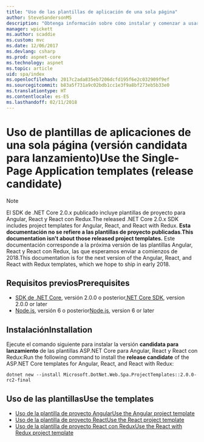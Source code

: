 ```yaml
---
title: "Uso de las plantillas de aplicación de una sola página"
author: SteveSandersonMS
description: "Obtenga información sobre cómo instalar y comenzar a usar plantillas de proyectos de versión candidata para lanzamiento de aplicaciones de una sola página (SPA) de ASP.NET Core."
manager: wpickett
ms.author: scaddie
ms.custom: mvc
ms.date: 12/06/2017
ms.devlang: csharp
ms.prod: aspnet-core
ms.technology: aspnet
ms.topic: article
uid: spa/index
ms.openlocfilehash: 2017c2ada835eb7206dcfd195f6e2c032909f9ef
ms.sourcegitcommit: b83a5f731a9c02bdb1cc1e3f9a8bf273eb5b33e0
ms.translationtype: HT
ms.contentlocale: es-ES
ms.lasthandoff: 02/11/2018
---
```

# <a name="use-the-single-page-application-templates-release-candidate"></a><span data-ttu-id="c1d7d-103">Uso de plantillas de aplicaciones de una sola página (versión candidata para lanzamiento)</span><span class="sxs-lookup"><span data-stu-id="c1d7d-103">Use the Single-Page Application templates (release candidate)</span></span>

> [!NOTE]
> <span data-ttu-id="c1d7d-104">El SDK de .NET Core 2.0.x publicado incluye plantillas de proyecto para Angular, React y React con Redux.</span><span class="sxs-lookup"><span data-stu-id="c1d7d-104">The released .NET Core 2.0.x SDK includes project templates for Angular, React, and React with Redux.</span></span> <span data-ttu-id="c1d7d-105">**Esta documentación no se refiere a las plantillas de proyecto publicadas**.</span><span class="sxs-lookup"><span data-stu-id="c1d7d-105">**This documentation isn't about those released project templates.**</span></span> <span data-ttu-id="c1d7d-106">Este documentación corresponde a la próxima versión de las plantillas Angular, React y React con Redux, las que esperamos enviar a comienzos de 2018.</span><span class="sxs-lookup"><span data-stu-id="c1d7d-106">This documentation is for the next version of the Angular, React, and React with Redux templates, which we hope to ship in early 2018.</span></span>

## <a name="prerequisites"></a><span data-ttu-id="c1d7d-107">Requisitos previos</span><span class="sxs-lookup"><span data-stu-id="c1d7d-107">Prerequisites</span></span>

* <span data-ttu-id="c1d7d-108">[SDK de .NET Core](https://www.microsoft.com/net/download), versión 2.0.0 o posterior</span><span class="sxs-lookup"><span data-stu-id="c1d7d-108">[.NET Core SDK](https://www.microsoft.com/net/download), version 2.0.0 or later</span></span>
* <span data-ttu-id="c1d7d-109">[Node.js](https://nodejs.org), versión 6 o posterior</span><span class="sxs-lookup"><span data-stu-id="c1d7d-109">[Node.js](https://nodejs.org), version 6 or later</span></span>

## <a name="installation"></a><span data-ttu-id="c1d7d-110">Instalación</span><span class="sxs-lookup"><span data-stu-id="c1d7d-110">Installation</span></span>

<span data-ttu-id="c1d7d-111">Ejecute el comando siguiente para instalar la versión **candidata para lanzamiento** de las plantillas ASP.NET Core para Angular, React y React con Redux:</span><span class="sxs-lookup"><span data-stu-id="c1d7d-111">Run the following command to install the **release candidate** of the ASP.NET Core templates for Angular, React, and React with Redux:</span></span>

```console
dotnet new --install Microsoft.DotNet.Web.Spa.ProjectTemplates::2.0.0-rc2-final
```

## <a name="use-the-templates"></a><span data-ttu-id="c1d7d-112">Uso de las plantillas</span><span class="sxs-lookup"><span data-stu-id="c1d7d-112">Use the templates</span></span>

- [<span data-ttu-id="c1d7d-113">Uso de la plantilla de proyecto Angular</span><span class="sxs-lookup"><span data-stu-id="c1d7d-113">Use the Angular project template</span></span>](xref:spa/angular)
- [<span data-ttu-id="c1d7d-114">Uso de la plantilla de proyecto React</span><span class="sxs-lookup"><span data-stu-id="c1d7d-114">Use the React project template</span></span>](xref:spa/react)
- [<span data-ttu-id="c1d7d-115">Uso de la plantilla de proyecto React con Redux</span><span class="sxs-lookup"><span data-stu-id="c1d7d-115">Use the React with Redux project template</span></span>](xref:spa/react-with-redux)
